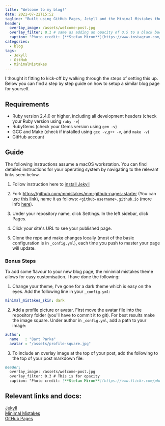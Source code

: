 ```yaml
---
title: "Welcome to my blog!"
date: 2021-07-22T15:52
tagline: "Built using GitHub Pages, Jekyll and the Minimal Mistakes theme. Find out how below!"
header:
  overlay_image: /assets/welcome-post.jpg
  overlay_filter: 0.3 # same as adding an opacity of 0.5 to a black background
  caption: "Photo credit: [**Stefan Miron**](https://www.instagram.com/stefanmironphotography)"
categories:
  - blog
tags:
  - Jekyll
  - GitHub
  - MinimalMistakes
---
```


I thought it fitting to kick-off by walking through the steps of setting this up. Below you can find a step by step guide on how to setup a similar blog page for yourself.

## Requirements

* Ruby version 2.4.0 or higher, including all development headers (check your Ruby version using `ruby -v`)
* RubyGems (check your Gems version using `gem -v`)
* GCC and Make (check if installed using `gcc -v`,`g++ -v`, and `make -v`)
* GitHub account

## Guide

The following instructions assume a macOS workstation. You can find detailed instructions for your operating system by navigating to the relevant links seen below.

1. Follow instruction here to [install Jekyll](https://jekyllrb.com/docs/installation/macos/)

2. Fork https://github.com/mmistakes/mm-github-pages-starter (You can use [this link](https://github.com/mmistakes/mm-github-pages-starter/generate)), name it as follows: `<github-username>.github.io` (more info [here](https://docs.github.com/en/pages/getting-started-with-github-pages/creating-a-github-pages-site)).

3. Under your repository name, click Settings. In the left sidebar, click Pages.

4. Click your site's URL to see your published page.

5. Clone the repo and make changes locally (most of the basic configuration is in `_config.yml`), each time you push to master your page will update.

### Bonus Steps

To add some flavour to your new blog page, the minimial mistakes theme allows for easy customisation. I have done the following:

1. Change your theme, I've gone for a dark theme which is easy on the eyes. Add the following line in your `_config.yml`:
```yml
minimal_mistakes_skin: dark
```

2. Add a profile picture or avatar. First move the avatar file into the repository folder (you'll have to commit it to git). For best results make the image square. Under author in `_config.yml`, add a path to your image:
```yml
author:
  name   : "Bart Parka"
  avatar : "/assets/profile-square.jpg"
```

3. To include an overlay image at the top of your post, add the following to the top of your post markdown file:
```markdown
header:
  overlay_image: /assets/welcome-post.jpg
  overlay_filter: 0.3 # This is for opacity
  caption: "Photo credit: [**Stefan Miron**](https://www.flickr.com/photos/barrycandlemaker)"
```

## Relevant links and docs:
[Jekyll](https://github.com/jekyll/jekyll)  
[Minimal Mistakes](https://github.com/mmistakes/minimal-mistakes)  
[GitHub Pages](https://pages.github.com/)  